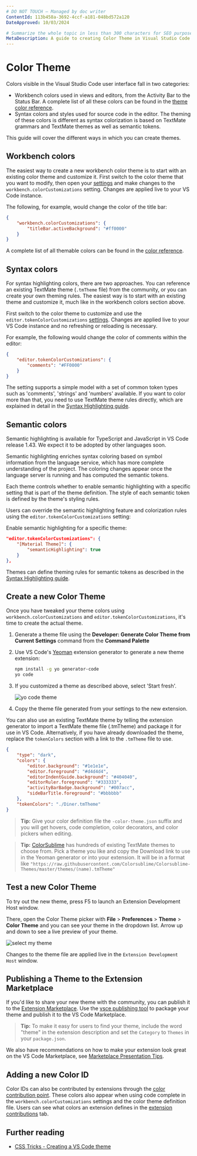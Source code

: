 ```yaml
---
# DO NOT TOUCH — Managed by doc writer
ContentId: 113b458a-3692-4ccf-a181-048bd572a120
DateApproved: 10/03/2024

# Summarize the whole topic in less than 300 characters for SEO purpose
MetaDescription: A guide to creating Color Theme in Visual Studio Code
---
```


# Color Theme

Colors visible in the Visual Studio Code user interface fall in two categories:

-   Workbench colors used in views and editors, from the Activity Bar to the
    Status Bar. A complete list of all these colors can be found in the
    [theme color reference](/api/references/theme-color).
-   Syntax colors and styles used for source code in the editor. The theming of
    these colors is different as syntax colorization is based on TextMate
    grammars and TextMate themes as well as semantic tokens.

This guide will cover the different ways in which you can create themes.

## Workbench colors

The easiest way to create a new workbench color theme is to start with an
existing color theme and customize it. First switch to the color theme that you
want to modify, then open your [settings](/docs/getstarted/settings) and make
changes to the `workbench.colorCustomizations` setting. Changes are applied live
to your VS Code instance.

The following, for example, would change the color of the title bar:

```json
{
	"workbench.colorCustomizations": {
		"titleBar.activeBackground": "#ff0000"
	}
}
```

A complete list of all themable colors can be found in the
[color reference](/api/references/theme-color).

## Syntax colors

For syntax highlighting colors, there are two approaches. You can reference an
existing TextMate theme (`.tmTheme` file) from the community, or you can create
your own theming rules. The easiest way is to start with an existing theme and
customize it, much like in the workbench colors section above.

First switch to the color theme to customize and use the
`editor.tokenColorCustomizations` [settings](/docs/getstarted/settings). Changes
are applied live to your VS Code instance and no refreshing or reloading is
necessary.

For example, the following would change the color of comments within the editor:

```json
{
	"editor.tokenColorCustomizations": {
		"comments": "#FF0000"
	}
}
```

The setting supports a simple model with a set of common token types such as
'comments', 'strings' and 'numbers' available. If you want to color more than
that, you need to use TextMate theme rules directly, which are explained in
detail in the
[Syntax Highlighting guide](/api/language-extensions/syntax-highlight-guide).

## Semantic colors

Semantic highlighting is available for TypeScript and JavaScript in VS Code
release 1.43. We expect it to be adopted by other languages soon.

Semantic highlighting enriches syntax coloring based on symbol information from
the language service, which has more complete understanding of the project. The
coloring changes appear once the language server is running and has computed the
semantic tokens.

Each theme controls whether to enable semantic highlighting with a specific
setting that is part of the theme definition. The style of each semantic token
is defined by the theme's styling rules.

Users can override the semantic highlighting feature and colorization rules
using the `editor.tokenColorCustomizations` setting:

Enable semantic highlighting for a specific theme:

```json
"editor.tokenColorCustomizations": {
    "[Material Theme]": {
        "semanticHighlighting": true
    }
},
```

Themes can define theming rules for semantic tokens as described in the
[Syntax Highlighting guide](/api/language-extensions/syntax-highlight-guide#semantic-theming).

## Create a new Color Theme

Once you have tweaked your theme colors using `workbench.colorCustomizations`
and `editor.tokenColorCustomizations`, it's time to create the actual theme.

1. Generate a theme file using the **Developer: Generate Color Theme from
   Current Settings** command from the **Command Palette**
2. Use VS Code's [Yeoman](https://yeoman.io) extension generator to generate a
   new theme extension:

    ```bash
    npm install -g yo generator-code
    yo code
    ```

3. If you customized a theme as described above, select 'Start fresh'.

    ![yo code theme](./images/color-theme/yocode-colortheme.png)

4. Copy the theme file generated from your settings to the new extension.

You can also use an existing TextMate theme by telling the extension generator
to import a TextMate theme file (.tmTheme) and package it for use in VS Code.
Alternatively, if you have already downloaded the theme, replace the
`tokenColors` section with a link to the `.tmTheme` file to use.

```json
{
	"type": "dark",
	"colors": {
		"editor.background": "#1e1e1e",
		"editor.foreground": "#d4d4d4",
		"editorIndentGuide.background": "#404040",
		"editorRuler.foreground": "#333333",
		"activityBarBadge.background": "#007acc",
		"sideBarTitle.foreground": "#bbbbbb"
	},
	"tokenColors": "./Diner.tmTheme"
}
```

> **Tip:** Give your color definition file the `-color-theme.json` suffix and
> you will get hovers, code completion, color decorators, and color pickers when
> editing.

> **Tip:** [ColorSublime](https://colorsublime.github.io) has hundreds of
> existing TextMate themes to choose from. Pick a theme you like and copy the
> Download link to use in the Yeoman generator or into your extension. It will
> be in a format like
> `"https://raw.githubusercontent.com/Colorsublime/Colorsublime-Themes/master/themes/(name).tmTheme"`

## Test a new Color Theme

To try out the new theme, press F5 to launch an Extension Development Host
window.

There, open the Color Theme picker with **File** > **Preferences** > **Theme** >
**Color Theme** and you can see your theme in the dropdown list. Arrow up and
down to see a live preview of your theme.

![select my theme](images/color-theme/mytheme.png)

Changes to the theme file are applied live in the `Extension Development Host`
window.

## Publishing a Theme to the Extension Marketplace

If you'd like to share your new theme with the community, you can publish it to
the [Extension Marketplace](/docs/editor/extension-marketplace). Use the
[vsce publishing tool](/api/working-with-extensions/publishing-extension) to
package your theme and publish it to the VS Code Marketplace.

> **Tip:** To make it easy for users to find your theme, include the word
> "theme" in the extension description and set the `Category` to `Themes` in
> your `package.json`.

We also have recommendations on how to make your extension look great on the VS
Code Marketplace, see
[Marketplace Presentation Tips](/api/references/extension-manifest#marketplace-presentation-tips).

## Adding a new Color ID

Color IDs can also be contributed by extensions through the
[color contribution point](/api/references/contribution-points#contributes.colors).
These colors also appear when using code complete in the
`workbench.colorCustomizations` settings and the color theme definition file.
Users can see what colors an extension defines in the
[extension contributions](/docs/editor/extension-marketplace#_extension-details)
tab.

## Further reading

-   [CSS Tricks - Creating a VS Code theme](https://css-tricks.com/creating-a-vs-code-theme/)

